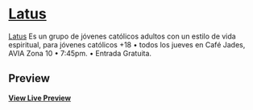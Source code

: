 # [Latus](https://www.facebook.com/ExperienceLatus/)

[Latus](https://www.facebook.com/ExperienceLatus/) Es un grupo de jóvenes católicos adultos con un estilo de vida espiritual, para jóvenes católicos +18 • todos los jueves en Café Jades, AVIA Zona 10 • 7:45pm. • Entrada Gratuita.   


## Preview


**[View Live Preview](https://blackrockdigital.github.io/startbootstrap-agency/)**


